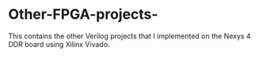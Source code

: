 # Other-FPGA-projects-
This contains the other Verilog projects that I implemented on the Nexys 4 DDR board using Xilinx Vivado.
